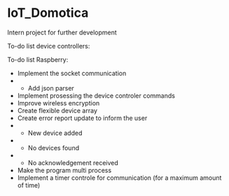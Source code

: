# IoT_Domotica

Intern project for further development

To-do list device controllers:

To-do list Raspberry:
- Implement the socket communication
- - Add json parser
- Implement prosessing the device controler commands
- Improve wireless encryption
- Create flexible device array
- Create error report update to inform the user
- - New device added
- - No devices found
- - No acknowledgement received
- Make the program multi process
- Implement a timer controle for communication (for a maximum amount of time)
